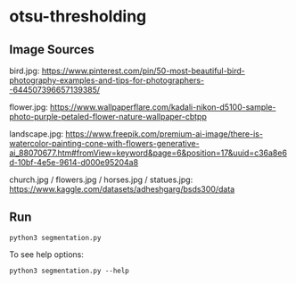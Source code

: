 # otsu-thresholding

## Image Sources

bird.jpg: https://www.pinterest.com/pin/50-most-beautiful-bird-photography-examples-and-tips-for-photographers--644507396657139385/

flower.jpg: https://www.wallpaperflare.com/kadali-nikon-d5100-sample-photo-purple-petaled-flower-nature-wallpaper-cbtpp

landscape.jpg: https://www.freepik.com/premium-ai-image/there-is-watercolor-painting-cone-with-flowers-generative-ai_88070677.htm#fromView=keyword&page=6&position=17&uuid=c36a8e6d-10bf-4e5e-9614-d000e95204a8

church.jpg / flowers.jpg / horses.jpg / statues.jpg: https://www.kaggle.com/datasets/adheshgarg/bsds300/data

## Run

```
python3 segmentation.py
```

To see help options:

```
python3 segmentation.py --help
```